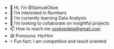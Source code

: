 - 👋 Hi, I’m @SamuelOkoe
- 👀 I’m interested in Numbers
- 🌱 I’m currently learning Data Analysis
- 💞️ I’m looking to collaborate on insightful projects
- 📫 How to reach me ssokoedata@gmail.com
- 😄 Pronouns: He/Him
- ⚡ Fun fact: I am competitive and result oriented 

<!---
SamuelOkoe/SamuelOkoe is a ✨ special ✨ repository because its `README.md` (this file) appears on your GitHub profile.
You can click the Preview link to take a look at your changes.
--->
